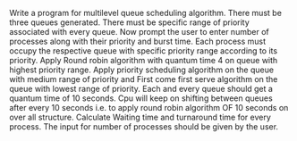 Write a program for multilevel queue scheduling algorithm. There must be three queues generated.
There must be specific range of priority associated with every queue. 
Now prompt the user to enter number of processes along with their priority and burst time. 
Each process must occupy the respective queue with specific priority range according to its priority. 
Apply Round robin algorithm with quantum time 4 on queue with highest priority range. 
Apply priority scheduling algorithm on the queue with medium range of priority and First come first serve algorithm 
on the queue with lowest range of priority. Each and every queue should get a quantum time of 10 seconds. 
Cpu will keep on shifting between queues after every 10 seconds i.e. to apply round robin algorithm OF 10 seconds 
on over all structure. Calculate Waiting time and turnaround time for every process. 
The input for number of processes should be given by the user.
